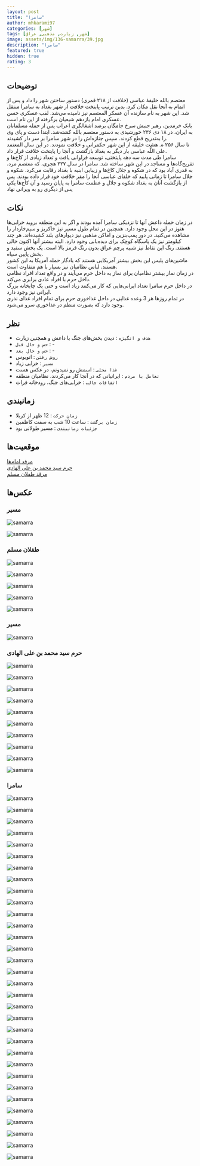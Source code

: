 ```yaml
---
layout: post
title: "سامرا"
author: mhkarami97
categories: [شهر]
tags: [شهر, زیارت, مذهبی, عراق]
image: assets/img/136-samarra/39.jpg
description: "سامرا"
featured: true
hidden: true
rating: 3
---
```


## توضیحات
معتصم بالله خلیفهٔ عباسی (خلافت از ۲۱۸ قمری) دستور ساختن شهر را داد و پس از اتمام به آنجا نقل مکان کرد. بدین ترتیب پایتخت خلافت از شهر بغداد به سامرا منتقل شد. این شهر به نام سازنده آن عسکر المعتصم نیز نامیده می‌شد. لقب عسکری حسن عسکری امام یازدهم شیعیان برگرفته از این نام است.  
بابک خرمدین، رهبر جنبش سرخ جامگان برضد اشغالگری اعراب پس از حمله مسلمانان به ایران، در ۱۸ دی ۲۳۶ خورشیدی به دستور معتصم بالله کشته‌شد. ابتدا دست و پای وی را به‌تدریج قطع کردند. سپس جنازه‌اش را در شهر سامرا بر سر دار کشیدند.  
تا سال ۲۵۶ ه. هشت خلیفه از این شهر حکمرانی و خلافت نمودند. در این سال المعتمد علی اللَّه عباسی بار دیگر به بغداد بازگشت و آنجا را پایتخت خلافت قرار داد.  
سامرا طی مدت سه دهه پایتختی، توسعه فراوانی یافت و تعداد زیادی از کاخ‌ها و تفریح‌گاه‌ها و مساجد در این شهر ساخته شد. سامرا در سال ۲۲۷ هجری، که معتصم مرد، به قدری آباد بود که در شکوه و جلال کاخ‌ها و زیبایی ابنیه با بغداد رقابت می‌کرد. شکوه و جلال سامرا تا زمانی پایید که خلفای عباسی آنجا را مقر خلافت خود قرار داده بودند. پس از بازگشت آنان به بغداد شکوه و جلال و عظمت سامرا به پایان رسید و آن کاخ‌ها یکی پس از دیگری رو به ویرانی نهاد

## نکات
در زمان حمله داعش آنها تا نزدیکی سامرا آمده بودند و اگر به این منطقه بروید خرابی‌ها هنوز در این محل وجود دارد. همچنین در تمام طول مسیر نیز خاکریز و سیم‌خاردار را مشاهده می‌کنید. در دور پمپ‌بنزین و اماکن مذهبی نیز دیوارهای بلند کشیده‌اند. هر چند کیلومتر نیز یک پاسگاه کوچک برای دیده‌بانی وجود دارد. البته بیشتر آنها اکنون خالی هستند. رنگ این نقاط نیز شبیه پرچم عراق بدون رنگ قرمز بالا است. یک بخش سفید و بخش پایین سیاه.  
ماشین‌های پلیس این بخش بیشتر آمریکایی هستند که یادگار حمله آمریکا به این کشور هستند. لباس نظامیان نیز بسیار با هم متفاوت است.  
در زمان نماز بیشتر نظامیان برای نماز به داخل حرم می‌آیند و در واقع تعداد افراد نظامی داخل حرم با افراد عادی برابری می‌کند.  
در داخل حرم سامرا تعداد ایرانی‌هایی که کار می‌کنند زیاد است و حتی یک چایخانه بزرگ ایرانی نیز وجود دارد.  
در تمام روزها هر 3 وعده غذایی در داخل غذاخوری حرم برای تمام افراد غذای نذری وجود دارد که بصورت منظم در غذاخوری سرو می‌شود.  

## نظر
 - `هدف و انگیزه` : دیدن بخش‌های جنگ با داعش و همچنین زیارت
 - `حس و حال قبل` : -
 - `حس و حال بعد` : -
 - `روش رفتن` : اتوبوس
 - `مسیر` : خرابی زیاد
 - `غذا محلی` : اسمش رو نمیدونم، در عکس هست
 - `تعامل با مردم` : ایرانیانی که در آنجا کار می‌کردند، نظامیان منطقه
 - `اتفاقات جالب` : خرابی‌های جنگ، رودخانه فرات

## زمانبندی
 - `زمان حرکت` : 12 ظهر از کربلا
 - `زمان برگشت` : ساعت 10 شب به سمت کاظمین
 - `جزئیات زمانبندی` : مسیر طولانی بود

## موقعیت‌ها
[مرقد امام‌ها](https://www.google.com/maps/place/Haram+of+Imam+Ali+al-Hadi/@34.1993355,43.873115,19.22z/data=!4m15!1m8!3m7!1s0x1556d18dc9b35aa1:0x2c63735c09e91577!2sSamarra,+Saladin+Governorate,+Iraq!3b1!8m2!3d34.1660043!4d43.9055155!16zL20vMDFjbHJo!3m5!1s0x1556d1f3388aab47:0x9f03090e093ce102!8m2!3d34.1989102!4d43.8735564!16zL20vMGJtYm1y?entry=ttu&g_ep=EgoyMDI1MDcyMy4wIKXMDSoASAFQAw%3D%3D)  
[حرم سید محمد بن علی الهادی](https://www.google.com/maps/place/Shrine+of+Syed+Muhammad+bin+Imam+Hadi+peace+be+upon+them/@33.9716007,44.0829156,12z/data=!4m15!1m8!3m7!1s0x1556d18dc9b35aa1:0x2c63735c09e91577!2sSamarra,+Saladin+Governorate,+Iraq!3b1!8m2!3d34.1660043!4d43.9055155!16zL20vMDFjbHJo!3m5!1s0x1556e38c97e27273:0xb52fb122dea16e05!8m2!3d33.9960763!4d44.1927275!16s%2Fg%2F11d_8m3h93?entry=ttu&g_ep=EgoyMDI1MDcyMy4wIKXMDSoASAFQAw%3D%3D)  
[مرقد طفلان مسلم](https://www.google.com/maps/place/%D9%85%D8%B1%D9%82%D8%AF+%D9%88%D9%85%D8%B2%D8%A7%D8%B1+%D8%A7%D9%84%D8%B3%D9%8A%D8%AF+%D9%85%D8%AD%D9%85%D8%AF+%D8%A8%D9%86+%D8%B9%D9%82%D9%8A%D9%84+%D8%A8%D9%86+%D8%A7%D8%A8%D9%8A+%D8%B7%D8%A7%D9%84%D8%A8+%D8%B9%D9%84%D9%8A%D9%87+%D8%A7%D9%84%D8%B3%D9%84%D8%A7%D9%85%E2%80%AD/@32.7851142,44.3126035,16z/data=!4m15!1m8!3m7!1s0x1556d18dc9b35aa1:0x2c63735c09e91577!2sSamarra,+Saladin+Governorate,+Iraq!3b1!8m2!3d34.1660043!4d43.9055155!16zL20vMDFjbHJo!3m5!1s0x1559a953b553833b:0x3fe6001fd940b3e8!8m2!3d32.7866602!4d44.3166236!16s%2Fg%2F11g9gmyh6v?entry=ttu&g_ep=EgoyMDI1MDcyMy4wIKXMDSoASAFQAw%3D%3D)  

## عکس‌ها

### مسیر

![samarra](/assets/img/136-samarra/01.jpg)  

![samarra](/assets/img/136-samarra/02.jpg)  

### طفلان مسلم

![samarra](/assets/img/136-samarra/03.jpg)  

![samarra](/assets/img/136-samarra/04.jpg)  

![samarra](/assets/img/136-samarra/05.jpg)  

![samarra](/assets/img/136-samarra/06.jpg)  

![samarra](/assets/img/136-samarra/07.jpg)  

### مسیر

![samarra](/assets/img/136-samarra/08.jpg)  

### حرم سید محمد بن علی الهادی

![samarra](/assets/img/136-samarra/09.jpg)  

![samarra](/assets/img/136-samarra/10.jpg)  

![samarra](/assets/img/136-samarra/11.jpg)  

![samarra](/assets/img/136-samarra/12.jpg)  

![samarra](/assets/img/136-samarra/13.jpg)  

![samarra](/assets/img/136-samarra/14.jpg)  

![samarra](/assets/img/136-samarra/15.jpg)  

![samarra](/assets/img/136-samarra/16.jpg)  

![samarra](/assets/img/136-samarra/17.jpg)  

![samarra](/assets/img/136-samarra/18.jpg)  

### سامرا

![samarra](/assets/img/136-samarra/19.jpg)  

![samarra](/assets/img/136-samarra/20.jpg)  

![samarra](/assets/img/136-samarra/21.jpg)  

![samarra](/assets/img/136-samarra/22.jpg)  

![samarra](/assets/img/136-samarra/23.jpg)  

![samarra](/assets/img/136-samarra/24.jpg)  

![samarra](/assets/img/136-samarra/25.jpg)  

![samarra](/assets/img/136-samarra/26.jpg)  

![samarra](/assets/img/136-samarra/27.jpg)  

![samarra](/assets/img/136-samarra/28.jpg)  

![samarra](/assets/img/136-samarra/29.jpg)  

![samarra](/assets/img/136-samarra/30.jpg)  

![samarra](/assets/img/136-samarra/31.jpg)  

![samarra](/assets/img/136-samarra/32.jpg)  

![samarra](/assets/img/136-samarra/33.jpg)  

![samarra](/assets/img/136-samarra/34.jpg)  

![samarra](/assets/img/136-samarra/35.jpg)  

![samarra](/assets/img/136-samarra/36.jpg)  

![samarra](/assets/img/136-samarra/37.jpg)  

![samarra](/assets/img/136-samarra/38.jpg)  

![samarra](/assets/img/136-samarra/39.jpg)  

![samarra](/assets/img/136-samarra/40.jpg)  

![samarra](/assets/img/136-samarra/41.jpg)  

![samarra](/assets/img/136-samarra/42.jpg)  

![samarra](/assets/img/136-samarra/43.jpg)  

![samarra](/assets/img/136-samarra/44.jpg)  

![samarra](/assets/img/136-samarra/45.jpg)  

![samarra](/assets/img/136-samarra/46.jpg)  

![samarra](/assets/img/136-samarra/47.jpg)  

![samarra](/assets/img/136-samarra/48.jpg)  

![samarra](/assets/img/136-samarra/49.jpg)  

![samarra](/assets/img/136-samarra/50.jpg)  